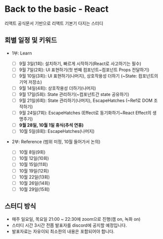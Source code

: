 # Back to the basic - React

리액트 공식문서 기반으로 리액트 기본기 다지는 스터디

## 회별 일정 및 키워드

- 1부: Learn

  - [ ] 9월 3일(1회): 설치하기, 빠르게 시작하기(React로 사고하기는 필수)
  - [ ] 9월 7일(2회): UI 표현하기(첫 번째 컴포넌트~컴포넌트 Props 전달하기)
  - [ ] 9월 10일(3회): UI 표현하기(나머지), 상호작용성 더하기 (~State: 컴포넌트의 기억 저장소)
  - [ ] 9월 14일(4회): 상호작용성 더하기(나머지)
  - [ ] 9월 17일(5회): State 관리하기(~컴포넌트간 state 공유하기)
  - [ ] 9월 21일(6회): State 관리하기(나머지), EscapeHatches (~Ref로 DOM 조작하기)
  - [ ] 9월 24일(7회): EscapeHatches (Effect로 동기화하기~React Effect의 생명주기)
  - [ ] **9월 28일, 10월 1일 휴식(추석 연휴)**
  - [ ] 10월 5일(8회): EscapeHatches(나머지)

- 2부: Reference (범위 미정, 10월 들어가서 논의)
  - [ ] 10월 8일(9회)
  - [ ] 10월 12일(10회)
  - [ ] 10월 15일(11회)
  - [ ] 10월 19일(12회)
  - [ ] 10월 22일(13회)
  - [ ] 10월 26일(14회)
  - [ ] 10월 29일(15회)

## 스터디 방식

- 매주 일요일, 목요일 21:00 ~ 22:30에 zoom으로 진행(캠 on, 녹화 on)
- 스터디 시간 3시간 전쯤 발표자를 discord에 공지할 예정입니다.
- 발표자료는 자유이되 최소한의 내용은 포함되어야 합니다.
